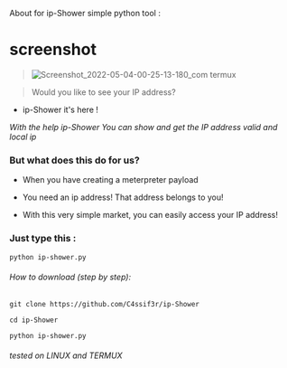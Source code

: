 About for ip-Shower simple python tool :

# screenshot

> ![Screenshot_2022-05-04-00-25-13-180_com termux](https://user-images.githubusercontent.com/79422726/166555607-f3a07b65-755a-485f-beb3-632a12619a7c.jpg)


> Would you like to see your IP address?

   + ip-Shower it's here !

_With the help ip-Shower You can show and get the IP address valid and local ip_

### But what does this do for us?

  + When you have creating a meterpreter payload 

  + You need an ip address! That address belongs to you!

  + With this very simple market, you can easily access your IP address!

### Just type this :

`python ip-shower.py`

###### How to download (step by step):

    git clone https://github.com/C4ssif3r/ip-Shower
    
    cd ip-Shower
    
    python ip-shower.py


###### tested on LINUX and TERMUX
